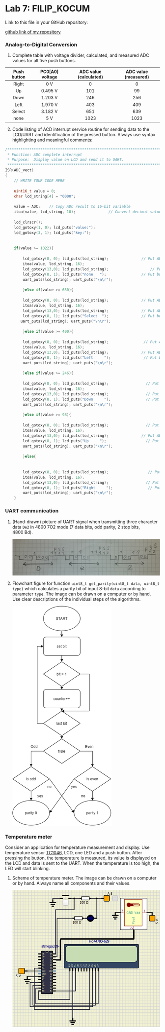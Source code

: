 # Lab 7: FILIP_KOCUM

Link to this file in your GitHub repository:

[github link of my repository](https://github.com/xkocum00/Digital-electronics-2)


### Analog-to-Digital Conversion

1. Complete table with voltage divider, calculated, and measured ADC values for all five push buttons.
  
  | **Push button** | **PC0[A0] voltage** | **ADC value (calculated)** | **ADC value (measured)** |
   | :-: | :-: | :-: | :-: |
   | Right  | 0&nbsp;V | 0 | 0 |
   | Up     | 0.495&nbsp;V | 101 | 99 |
   | Down   | 1.203&nbsp;V | 246 | 256 |
   | Left   | 1.970&nbsp;V | 403 | 409 |
   | Select | 3.182&nbsp;V | 651 | 639 |
   | none   | 5&nbsp;V | 1023 | 1023 |

2. Code listing of ACD interrupt service routine for sending data to the LCD/UART and identification of the pressed button. Always use syntax highlighting and meaningful comments:

```c
/**********************************************************************
 * Function: ADC complete interrupt
 * Purpose:  Display value on LCD and send it to UART.
 **********************************************************************/
ISR(ADC_vect)
{
    // WRITE YOUR CODE HERE
    
    uint16_t value = 0;
    char lcd_string[4] = "0000";

    value = ADC;    // Copy ADC result to 16-bit variable
    itoa(value, lcd_string, 10);               // Convert decimal value to string
 
    lcd_clrscr();
    lcd_gotoxy(1, 0); lcd_puts("value:");
    lcd_gotoxy(3, 1); lcd_puts("key:");
    
    
    if(value >= 1022){
        
        lcd_gotoxy(8, 0); lcd_puts(lcd_string);				  // Put ADC value in decimal
        itoa(value, lcd_string, 16);
        lcd_gotoxy(13,0); lcd_puts(lcd_string);					  // Put ADC value in hexadecimal
        lcd_gotoxy(8, 1); lcd_puts("none   ");				  // Put button name here
        uart_puts(lcd_string); uart_puts("\n\r");
        
        }else if(value >= 630){
        
        lcd_gotoxy(8, 0); lcd_puts(lcd_string);				  // Put ADC value in decimal
        itoa(value, lcd_string, 16);
        lcd_gotoxy(13,0); lcd_puts(lcd_string);               // Put ADC value in hexadecimal
        lcd_gotoxy(8, 1); lcd_puts("Select  ");               // Put button name here
       uart_puts(lcd_string); uart_puts("\n\r");
        
        }else if(value >= 400){
        
        lcd_gotoxy(8, 0); lcd_puts(lcd_string);                // Put ADC value in decimal
        itoa(value, lcd_string, 16);
        lcd_gotoxy(13,0); lcd_puts(lcd_string);               // Put ADC value in hexadecimal
        lcd_gotoxy(8, 1); lcd_puts("Left     ");               // Put button name here
        uart_puts(lcd_string); uart_puts("\n\r");
        
        }else if(value >= 246){

        lcd_gotoxy(8, 0); lcd_puts(lcd_string);                 // Put ADC value in decimal
        itoa(value, lcd_string, 16);
        lcd_gotoxy(13,0); lcd_puts(lcd_string);                 // Put ADC value in hexadecimal
        lcd_gotoxy(8, 1); lcd_puts("Down     ");				// Put button name here
        uart_puts(lcd_string); uart_puts("\n\r");
        
        }else if(value >= 98){

        lcd_gotoxy(8, 0); lcd_puts(lcd_string);                 // Put ADC value in decimal
        itoa(value, lcd_string, 16);
        lcd_gotoxy(13,0); lcd_puts(lcd_string);               // Put ADC value in hexadecimal
        lcd_gotoxy(8, 1); lcd_puts("Up     ");					// Put button name here
        uart_puts(lcd_string); uart_puts("\n\r");
        
        }else{
        

        lcd_gotoxy(8, 0); lcd_puts(lcd_string);                  // Put ADC value in decimal
        itoa(value, lcd_string, 16);
        lcd_gotoxy(13,0); lcd_puts(lcd_string);                 // Put ADC value in hexadecimal
        lcd_gotoxy(8, 1); lcd_puts("Right     ");				 // Put button name here
        uart_puts(lcd_string); uart_puts("\n\r");
    }
```


### UART communication

1. (Hand-drawn) picture of UART signal when transmitting three character data `De2` in 4800 7O2 mode (7 data bits, odd parity, 2 stop bits, 4800&nbsp;Bd).

   ![your figure](IMAGES/img1.jpg)

2. Flowchart figure for function `uint8_t get_parity(uint8_t data, uint8_t type)` which calculates a parity bit of input 8-bit `data` according to parameter `type`. The image can be drawn on a computer or by hand. Use clear descriptions of the individual steps of the algorithms.

   ![your figure](IMAGES/img2.png)


### Temperature meter

Consider an application for temperature measurement and display. Use temperature sensor [TC1046](http://ww1.microchip.com/downloads/en/DeviceDoc/21496C.pdf), LCD, one LED and a push button. After pressing the button, the temperature is measured, its value is displayed on the LCD and data is sent to the UART. When the temperature is too high, the LED will start blinking.

1. Scheme of temperature meter. The image can be drawn on a computer or by hand. Always name all components and their values.

   ![your figure](IMAGES/img3.png)
